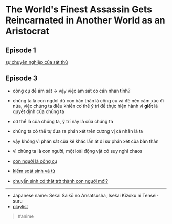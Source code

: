 # The World's Finest Assassin Gets Reincarnated in Another World as an Aristocrat

## Episode 1

[sự chuyên nghiệp của sát thủ](20220216231441.md)

## Episode 3

- công cụ để ám sát → vậy việc ám sát có cần nhân tính?
- chúng ta là con người dù con bản thân là công cụ và đè nén cảm xúc đi nứa, việc chúng ta điều khiển cơ thể ý trí để thực hiện hành vi **giết** là quyết định của chúng ta
- cơ thể là của chúng ta, ý trí này là của chúng ta
- chúng ta có thể tự đưa ra phán xét trên cương vị cá nhân là ta
- vậy không vì phán sát của kẻ khác lấn át đi sự phán xét của bản thân
- vì chúng ta là con người, một loài động vật có suy nghĩ chaos

- [con người là công cụ](20220216231352.md)
- [kiểm soát sinh và tử](20220216231251.md)
- [chuyển sinh có thật trở thành con người mới?](20220216231206.md)

---

- Japanese name: Sekai Saikō no Ansatsusha, Isekai Kizoku ni Tensei-suru
- [playlist](https://www.youtube.com/playlist?list=PLdM751AKK4aNZKavYFk3uWT7Sg1CqHp4q)

> #anime

